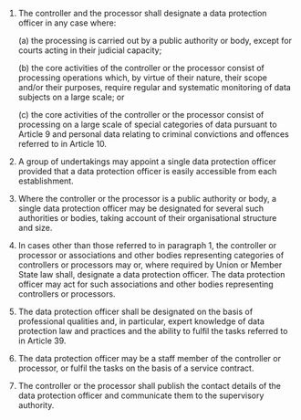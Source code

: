 1. The controller and the processor shall designate a data protection officer in any case where:

    (a) the processing is carried out by a public authority or body, except for courts acting in their judicial capacity;

    (b) the core activities of the controller or the processor consist of processing operations which, by virtue of their nature, their scope and/or their purposes, require regular and systematic monitoring of data subjects on a large scale; or

    &#40;c) the core activities of the controller or the processor consist of processing on a large scale of special categories of data pursuant to Article 9 and personal data relating to criminal convictions and offences referred to in Article 10.

2. A group of undertakings may appoint a single data protection officer provided that a data protection officer is easily accessible from each establishment.

3. Where the controller or the processor is a public authority or body, a single data protection officer may be designated for several such authorities or bodies, taking account of their organisational structure and size.

4. In cases other than those referred to in paragraph 1, the controller or processor or associations and other bodies representing categories of controllers or processors may or, where required by Union or Member State law shall, designate a data protection officer. The data protection officer may act for such associations and other bodies representing controllers or processors.

5. The data protection officer shall be designated on the basis of professional qualities and, in particular, expert knowledge of data protection law and practices and the ability to fulfil the tasks referred to in Article 39.

6. The data protection officer may be a staff member of the controller or processor, or fulfil the tasks on the basis of a service contract.

7. The controller or the processor shall publish the contact details of the data protection officer and communicate them to the supervisory authority.
